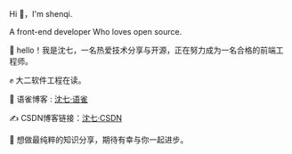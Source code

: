  Hi 👋，I'm shenqi.
 
 A front-end developer Who loves open source.


🌟 hello！我是沈七，一名热爱技术分享与开源，正在努力成为一名合格的前端工程师。

✊ 大二软件工程在读。

💬 语雀博客 : [沈七·语雀](https://www.yuque.com/shenqikebangle)

✍️ CSDN博客链接：[沈七·CSDN](https://blog.csdn.net/m0_66139206?spm=1011.2441.3001.5343)

💯 想做最纯粹的知识分享，期待有幸与你一起进步。

